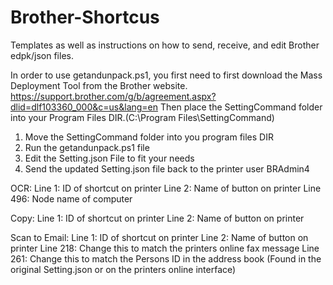 # Brother-Shortcus
Templates as well as instructions on how to send, receive, and edit Brother edpk/json files.

In order to use getandunpack.ps1, you first need to first download the Mass Deployment Tool from
the Brother website. https://support.brother.com/g/b/agreement.aspx?dlid=dlf103360_000&c=us&lang=en
Then place the SettingCommand folder into your Program Files DIR.(C:\Program Files\SettingCommand)

1. Move the SettingCommand folder into you program files DIR
2. Run the getandunpack.ps1 file
3. Edit the Setting.json File to fit your needs
4. Send the updated Setting.json file back to the printer user BRAdmin4

OCR:
Line 1: ID of shortcut on printer
Line 2: Name of button on printer
Line 496: Node name of computer

Copy:
Line 1: ID of shortcut on printer
Line 2: Name of button on printer

Scan to Email:
Line 1: ID of shortcut on printer
Line 2: Name of button on printer
Line 218: Change this to match the printers online fax message
Line 261: Change this to match the Persons ID in the address book (Found in the original Setting.json or on the printers online interface)
